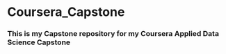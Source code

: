 # Coursera_Capstone
### This is my Capstone repository for my Coursera Applied Data Science Capstone